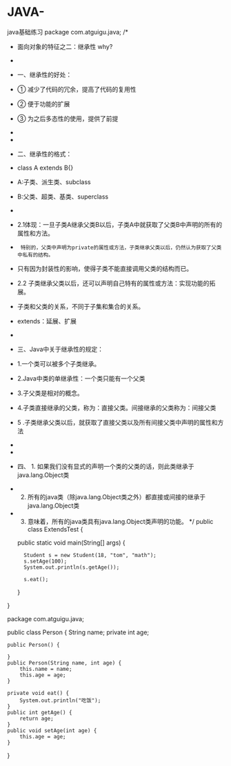 # JAVA-
java基础练习
package com.atguigu.java;
/*
 * 面向对象的特征之二：继承性    why?
 * 
 * 一、继承性的好处：
 * ① 减少了代码的冗余，提高了代码的复用性
 * ② 便于功能的扩展
 * ③ 为之后多态性的使用，提供了前提
 * 
 * 
 * 二、继承性的格式： 
 *    class A extends B{}
 *    A:子类、派生类、subclass
 *    B:父类、超类、基类、superclass
 *    
 *    2.1体现：一旦子类A继承父类B以后，子类A中就获取了父类B中声明的所有的属性和方法。
 *    	特别的，父类中声明为private的属性或方法，子类继承父类以后，仍然认为获取了父类中私有的结构。
 *    只有因为封装性的影响，使得子类不能直接调用父类的结构而已。
 *    2.2 子类继承父类以后，还可以声明自己特有的属性或方法：实现功能的拓展。
 *    子类和父类的关系，不同于子集和集合的关系。
 *    extends：延展、扩展
 * 
 * 三、Java中关于继承性的规定：
 * 	  1.一个类可以被多个子类继承。
 *    2.Java中类的单继承性：一个类只能有一个父类
 *    3.子父类是相对的概念。
 *    4.子类直接继承的父类，称为：直接父类。间接继承的父类称为：间接父类
 *    5 .子类继承父类以后，就获取了直接父类以及所有间接父类中声明的属性和方法
 *    
 *  
 * 四、 1. 如果我们没有显式的声明一个类的父类的话，则此类继承于java.lang.Object类
 *    2. 所有的java类（除java.lang.Object类之外）都直接或间接的继承于java.lang.Object类
 *    3. 意味着，所有的java类具有java.lang.Object类声明的功能。
 */
public class ExtendsTest {
	 
		
		public static void main(String[] args) {
			
			Student s = new Student(18, "tom", "math");
			s.setAge(100);
			System.out.println(s.getAge());
			
			s.eat();
			
		}
		
	

}

package com.atguigu.java;

public class Person {
	String name;
	private int age;
	
	public Person() {
		
	}
	public Person(String name, int age) {
		this.name = name;
		this.age = age;
	}
	
	private void eat() {
		System.out.println("吃饭");
	}
	public int getAge() {
		return age;
	}
	public void setAge(int age) {
		this.age = age;
	}
	
	
}
